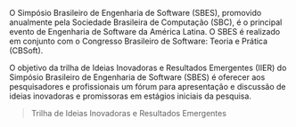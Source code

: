 O Simpósio Brasileiro de Engenharia de Software (SBES), promovido anualmente pela Sociedade Brasileira de Computação (SBC), é o principal evento de Engenharia de Software da América Latina. O SBES é realizado em conjunto com o Congresso Brasileiro de Software: Teoria e Prática (CBSoft). 

O objetivo da trilha de Ideias Inovadoras e Resultados Emergentes (IIER) do Simpósio Brasileiro de Engenharia de Software (SBES) é oferecer aos pesquisadores e profissionais um fórum para apresentação e discussão de ideias inovadoras e promissoras em estágios iniciais da pesquisa.

> Trilha de Ideias Inovadoras e Resultados Emergentes